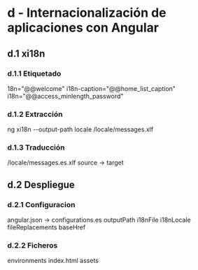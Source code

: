 # d - Internacionalización de aplicaciones con Angular

## d.1 xi18n

### d.1.1 Etiquetado
18n="@@welcome"
i18n-caption="@@home_list_caption"
i18n="@@access_minlength_password"

### d.1.2 Extracción
ng xi18n --output-path locale
/locale/messages.xlf

### d.1.3 Traducción
/locale/messages.es.xlf
source -> target

## d.2 Despliegue

### d.2.1 Configuracion
angular.json -> configurations.es
outputPath
i18nFile
i18nLocale
fileReplacements
baseHref

### d.2.2 Ficheros
environments
index.html
assets
